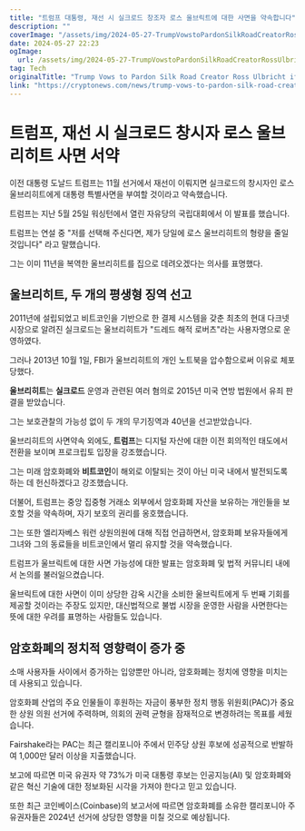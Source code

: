 ```yaml
---
title: "트럼프 대통령, 재선 시 실크로드 창조자 로스 울브릭트에 대한 사면을 약속합니다"
description: ""
coverImage: "/assets/img/2024-05-27-TrumpVowstoPardonSilkRoadCreatorRossUlbrichtifRe-Elected_thumbnail.png"
date: 2024-05-27 22:23
ogImage: 
  url: /assets/img/2024-05-27-TrumpVowstoPardonSilkRoadCreatorRossUlbrichtifRe-Elected_thumbnail.png
tag: Tech
originalTitle: "Trump Vows to Pardon Silk Road Creator Ross Ulbricht if Re-Elected"
link: "https://cryptonews.com/news/trump-vows-to-pardon-silk-road-creator-ross-ulbricht-if-re-elected.htm"
---
```



# 트럼프, 재선 시 실크로드 창시자 로스 울브리히트 사면 서약

이전 대통령 도날드 트럼프는 11월 선거에서 재선이 이뤄지면 실크로드의 창시자인 로스 울브리히트에게 대통령 특별사면을 부여할 것이라고 약속했습니다.

트럼프는 지난 5월 25일 워싱턴에서 열린 자유당의 국립대회에서 이 발표를 했습니다.

트럼프는 연설 중 "저를 선택해 주신다면, 제가 당일에 로스 울브리히트의 형량을 줄일 것입니다" 라고 말했습니다.

<div class="content-ad"></div>

그는 이미 11년을 복역한 울브리히트를 집으로 데려오겠다는 의사를 표명했다.

## 울브리히트, 두 개의 평생형 징역 선고

2011년에 설립되었고 비트코인을 기반으로 한 결제 시스템을 갖춘 최초의 현대 다크넷 시장으로 알려진 실크로드는 울브리히트가 "드레드 해적 로버츠"라는 사용자명으로 운영하였다.

그러나 2013년 10월 1일, FBI가 울브리히트의 개인 노트북을 압수함으로써 이유로 체포 당했다.

<div class="content-ad"></div>

**울브리히트**는 **실크로드** 운영과 관련된 여러 혐의로 2015년 미국 연방 법원에서 유죄 판결을 받았습니다.

그는 보호관찰의 가능성 없이 두 개의 무기징역과 40년을 선고받았습니다.

울브리히트의 사면약속 외에도, **트럼프**는 디지털 자산에 대한 이전 회의적인 태도에서 전환을 보이며 프로크립토 입장을 강조했습니다.

그는 미래 암호화폐와 **비트코인**이 해외로 이탈되는 것이 아닌 미국 내에서 발전되도록 하는 데 헌신하겠다고 강조했습니다.

<div class="content-ad"></div>

더불어, 트럼프는 중앙 집중형 거래소 외부에서 암호화폐 자산을 보유하는 개인들을 보호할 것을 약속하며, 자기 보호의 권리를 옹호했습니다.

그는 또한 엘리자베스 워런 상원의원에 대해 직접 언급하면서, 암호화폐 보유자들에게 그녀와 그의 동료들을 비트코인에서 멀리 유지할 것을 약속했습니다.

트럼프가 울브릭트에 대한 사면 가능성에 대한 발표는 암호화폐 및 법적 커뮤니티 내에서 논의를 불러일으켰습니다.

울브릭트에 대한 사면이 이미 상당한 감옥 시간을 소비한 울브릭트에게 두 번째 기회를 제공할 것이라는 주장도 있지만, 대신법적으로 불법 시장을 운영한 사람을 사면한다는 뜻에 대한 우려를 표명하는 사람들도 있습니다.

<div class="content-ad"></div>

## 암호화폐의 정치적 영향력이 증가 중

소매 사용자들 사이에서 증가하는 입양뿐만 아니라, 암호화폐는 정치에 영향을 미치는 데 사용되고 있습니다.

암호화폐 산업의 주요 인물들이 후원하는 자금이 풍부한 정치 행동 위원회(PAC)가 중요한 상원 의원 선거에 주력하며, 의회의 권력 균형을 잠재적으로 변경하려는 목표를 세웠습니다.

Fairshake라는 PAC는 최근 캘리포니아 주에서 민주당 상원 후보에 성공적으로 반발하여 1,000만 달러 이상을 지출했습니다.

<div class="content-ad"></div>

보고에 따르면 미국 유권자 약 73%가 미국 대통령 후보는 인공지능(AI) 및 암호화폐와 같은 혁신 기술에 대한 정보화된 시각을 가져야 한다고 믿고 있습니다.

또한 최근 코인베이스(Coinbase)의 보고서에 따르면 암호화폐를 소유한 캘리포니아 주 유권자들은 2024년 선거에 상당한 영향을 미칠 것으로 예상됩니다.